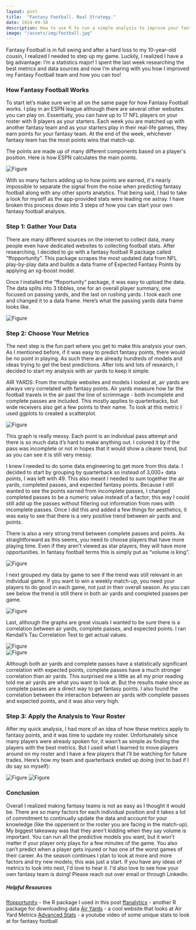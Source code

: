 ```yaml
---
layout: post
title:  "Fantasy Football. Real Strategy."
date: 2024-09-30
description: How to use R to run a simple analysis to improve your fantasy football picks.   
image: "/assets/img/football.jpg"
---
```


<p class="intro"><span class="dropcap">F</span>antasy Football is in full swing and after a hard loss to my 10-year-old cousin, I realized I needed to step up my game. Luckily, I realized I have a big advantage: I’m a statistics major! I spent the last week researching the best metrics and data sources and now I’m sharing with you how I improved my Fantasy Football team and how you can too!</p>


### How Fantasy Football Works


To start let’s make sure we’re all on the same page for how Fantasy Football works. I play in an ESPN league although there are several other websites you can play on. Essentially, you can have up to 17 NFL players on your roster with 9 players as your starters. Each week you are matched up with another fantasy team and as your starters play in their real-life games, they earn points for your fantasy team. At the end of the week, whichever fantasy team has the most points wins that match-up.


The points are made up of many different components based on a player's position. Here is how ESPN calculates the main points.


![Figure]({{site.url}}/{{site.baseurl}}/assets/img/ff_scoring.jpg)


With so many factors adding up to how points are earned, it's nearly impossible to separate the signal from the noise when predicting fantasy football along with any other sports analytics. That being said, I had to take a look for myself as the app-provided stats were leading me astray. I have broken this process down into 3 steps of how you can start your own fantasy football analysis.


### Step 1: Gather Your Data
There are many different sources on the internet to collect data, many people even have dedicated websites to collecting football stats. After researching, I decided to go with a fantasy football R package called “ffopportunity”. This package scrapes the most updated data from NFL play-by-play data and builds a data frame of Expected Fantasy Points by applying an xg-boost model.  


Once I installed the “ffoportunity” package, it was easy to upload the data. The data splits into 3 tibbles, one for an overall player summary, one focused on passing yards, and the last on rushing yards. I took each one and changed it to a data frame. Here’s what the passing yards data frame looks like.


![Figure]({{site.url}}/{{site.baseurl}}/assets/img/pass_better.jpg)


### Step 2: Choose Your Metrics
The next step is the fun part where you get to make this analysis your own. As I mentioned before, if it was easy to predict fantasy points, there would be no point in playing. As such there are already hundreds of models and ideas trying to get the best predictions. After lots and lots of research, I decided to start my analysis with air yards to keep it simple.


AIR YARDS: From the multiple websites and models I looked at, air yards are always very correlated with fantasy points. Air yards measure how far the football travels in the air past the line of scrimmage - both incomplete and complete passes are included. This mostly applies to quarterbacks, but wide receivers also get a few points to their name. To look at this metric I used ggplots to created a scatterplot.


![Figure]({{site.url}}/{{site.baseurl}}/assets/img/first.jpeg)


This graph is really messy. Each point is an individual pass attempt and there is so much data it’s hard to make anything out. I colored it by if the pass was incomplete or not in hopes that it would show a clearer trend, but as you can see it is still very messy.


I knew I needed to do some data engineering to get more from this data. I decided to start by grouping by quarterback so instead of 3,000+ data points, I was left with 49. This also meant I needed to sum together the air yards, completed passes, and expected fantasy points. Because I still wanted to see the points earned from incomplete passes, I changed completed passes to be a numeric value instead of a factor; this way I could still add up the passes without filtering out information from rows with incomplete passes. Once I did this and added a few things for aesthetics, it was easy to see that there is a very positive trend between air yards and points.


There is also a very strong trend between complete passes and points. As straightforward as this seems, you need to choose players that have more playing time. Even if they aren’t viewed as star players, they will have more opportunities. In fantasy football terms this is simply put as “volume is king”.


![Figure]({{site.url}}/{{site.baseurl}}/assets/img/qb_graph.jpeg)


I next grouped my data by game to see if the trend was still relevant in an individual game. If you want to win a weekly match-up, you need your players to do good in each game, not just in their overall season. As you can see below the trend is still there in both air yards and completed passes per game.


![Figure]({{site.url}}/{{site.baseurl}}/assets/img/game_graph.jpeg)


Last, although the graphs are great visuals I wanted to be sure there is a correlation between air yards, complete passes, and expected points. I ran Kendall’s Tau Correlation Test to get actual values.


![Figure]({{site.url}}/{{site.baseurl}}/assets/img/corr_ay.jpg)  
![Figure]({{site.url}}/{{site.baseurl}}/assets/img/corr_cp.jpg)


Although both air yards and complete passes have a statistically significant correlation with expected points, complete passes have a much stronger correlation than air yards. This surprised me a little as all my prior reading told me air yards are what you want to look at. But the results make since as complete passes are a direct way to get fantasy points. I also found the correlation between the interaction between air yards with complete passes and expected points, and it was also very high.


### Step 3: Apply the Analysis to Your Roster
After my quick analysis, I had more of an idea of how these metrics apply to fantasy points, and it was time to update my roster. Unfortunately since many players were already spoken for, it wasn’t as simple as finding the players with the best metrics. But I used what I learned to move players around on my roster and I have a few players that I’ll be watching for future trades. Here’s how my team and quarterback ended up doing (not to bad if I do say so myself):


![Figure]({{site.url}}/{{site.baseurl}}/assets/img/end_results.jpg)
![Figure]({{site.url}}/{{site.baseurl}}/assets/img/qb_final.jpg)


### Conclusion
Overall I realized making fantasy teams is not as easy as I thought it would be. There are so many factors for each individual position and it takes a lot of commitment to continually update the data and account for your knowledge (like the oppenient or the roster you are facing in the match-up). My biggest takeaway was that they aren't kidding when they say volume is important. You can run all the predictive models you want, but it won't matter if your player only plays for a few minutes of the game. You also can’t predict when a player gets injured or has one of the worst games of their career. As the season continues I plan to look at more and more factors and try new models; this was just a start. If you have any ideas of metrics to look into next, I'd love to hear it. I'd also love to see how your own fantasy team is doing! Please reach out over email or through LinkedIn.


##### Helpful Resources

[ffopportunity](https://ffopportunity.ffverse.com/index.html) - the R package I used in this post
[ffanalytics](https://fantasyfootballanalytics.net/2016/06/ffanalytics-r-package-fantasy-football-data-analysis.html) - another R package for downloading data
[Air Yards](https://airyards.com/wopr.html) - a cool website that looks at Air Yard Metrics
[Advanced Stats](https://www.youtube.com/watch?v=I5C7ZGA6KSA) - a youtube video of some unique stats to look at for fantasy football
